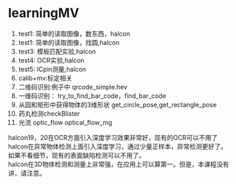 # learningMV
1. test1: 简单的读取图像，数东西，halcon
2. test1: 简单的读取图像，找圆,halcon
3. test3: 模板匹配实验,halcon
4. test4: OCR实验,halcon
5. test5: ICpin测量,halcon
6. calib+mv:标定相关 
7. 二维码识别:例子中 qrcode_simple.hev
8. 一维码识别： try_to_find_bar_code，find_bar_code
9. 从园和矩形中获得物体的3维形状 get_circle_pose,get_rectangle_pose
10. 药丸检测checkBlister
11. 光流 optic_flow optical_flow_mg   

halcon19，20在OCR方面引入深度学习效果非常好，现有的OCR可以不用了  
halcon在异常物体检测上面引入深度学习，通过少量正样本，异常检测更好了。如果不看细节，现有的表面缺陷检测可以不用了。  
halcon在3D物体检测和测量上非常强，在应用上可以算第一。但是，本课程没有讲，请注意。  
